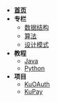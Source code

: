 - [**首页**](/)
- **专栏**
    - [数据结构](datastructure/)
    - [算法](algorithm/)
    - [设计模式](design/)
- **教程**
    - [Java](java/)
    - [Python](python/)
- **项目**
    - [KuOAuth](kuoauth/)
    - [KuPay](kupay/)